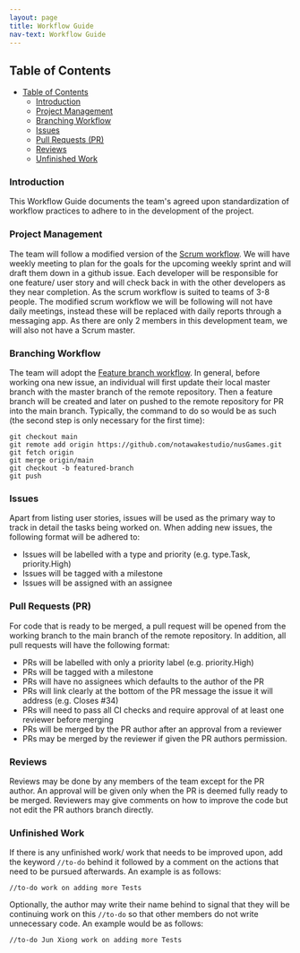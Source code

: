 ```yaml
---
layout: page
title: Workflow Guide
nav-text: Workflow Guide
---
```


## Table of Contents

- [Table of Contents](#table-of-contents)
  - [Introduction](#introduction)
  - [Project Management](#project-management)
  - [Branching Workflow](#branching-workflow)
  - [Issues](#issues)
  - [Pull Requests (PR)](#pull-requests-pr)
  - [Reviews](#reviews)
  - [Unfinished Work](#unfinished-work)

### Introduction

This Workflow Guide documents the team's agreed upon standardization of
workflow practices to adhere to in the development of the project.

### Project Management

The team will follow a modified version of the [Scrum workflow](https://www.scrumstudy.com/whyscrum/scrum-phases-and-processes). We will have weekly meeting to plan for the goals for the upcoming weekly sprint and will draft them down in a github issue. Each developer will be responsible for one feature/ user story and will check back in with the other developers as they near completion. As the scrum workflow is suited to teams of 3-8 people. The modified scrum workflow we will be following will not have daily meetings, instead these will be replaced with daily reports through a messaging app. As there are only 2 members in this development team, we will also not have a Scrum master.

### Branching Workflow

The team will adopt the
[Feature branch workflow](https://nus-cs2103-ay2021s2.github.io/website/se-book-adapted/chapters/revisionControl.html#feature-branch-flow).
In general, before working ona new issue, an individual will first update their local master branch with the master branch of the remote repository. Then a feature branch will be created and later on pushed to the remote repository for PR into the main branch. Typically, the command to do so would be
as such (the second step is only necessary for the first time):

```
git checkout main
git remote add origin https://github.com/notawakestudio/nusGames.git
git fetch origin
git merge origin/main
git checkout -b featured-branch
git push
```

### Issues

Apart from listing user stories, issues will be used as the primary way to track
in detail the tasks being worked on.
When adding new issues, the following format will be adhered to:

- Issues will be labelled with a type and priority (e.g. type.Task,
  priority.High)
- Issues will be tagged with a milestone
- Issues will be assigned with an assignee

### Pull Requests (PR)

For code that is ready to be merged, a pull request will be opened from the
working branch to the main branch of the remote repository. In addition, all pull requests will have the following format:

- PRs will be labelled with only a priority label (e.g. priority.High)
- PRs will be tagged with a milestone
- PRs will have no assignees which defaults to the author of the PR
- PRs will link clearly at the bottom of the PR message the issue it will
  address (e.g. Closes #34)
- PRs will need to pass all CI checks and require approval of at least one
  reviewer before merging
- PRs will be merged by the PR author after an approval from a reviewer
- PRs may be merged by the reviewer if given the PR authors permission.

### Reviews

Reviews may be done by any members of the team except for the PR author. An
approval will be given only when the PR is deemed fully ready to be merged. Reviewers may give comments on how to improve the code but not edit the PR authors branch directly.

### Unfinished Work

If there is any unfinished work/ work that needs to be improved upon, add the keyword `//to-do` behind it followed by a comment on the actions that need to be pursued afterwards. An example is as follows:

`//to-do work on adding more Tests`

Optionally, the author may write their name behind to signal that they will be continuing work on this `//to-do` so that other members do not write unnecessary code. An example would be as follows:

`//to-do Jun Xiong work on adding more Tests`
